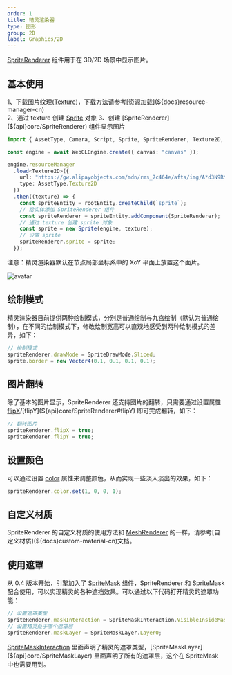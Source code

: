 ```yaml
---
order: 1
title: 精灵渲染器
type: 图形
group: 2D
label: Graphics/2D
---
```


[SpriteRenderer](${api}core/SpriteRenderer) 组件用于在 3D/2D 场景中显示图片。

<playground src="sprite-renderer.ts"></playground>

## 基本使用

1、下载图片纹理([Texture](${docs}texture-cn))，下载方法请参考[资源加载](${docs}resource-manager-cn)  
2、通过 texture 创建 [Sprite](${docs}sprite-cn) 对象  
3、创建 [SpriteRenderer](${api}core/SpriteRenderer) 组件显示图片

```typescript
import { AssetType, Camera, Script, Sprite, SpriteRenderer, Texture2D, Vector3, WebGLEngine } from "oasis-engine";

const engine = await WebGLEngine.create({ canvas: "canvas" });

engine.resourceManager
  .load<Texture2D>({
    url: "https://gw.alipayobjects.com/mdn/rms_7c464e/afts/img/A*d3N9RYpcKncAAAAAAAAAAAAAARQnAQ",
    type: AssetType.Texture2D
  })
  .then((texture) => {
    const spriteEntity = rootEntity.createChild(`sprite`);
    // 给实体添加 SpriteRenderer 组件
    const spriteRenderer = spriteEntity.addComponent(SpriteRenderer);
    // 通过 texture 创建 sprite 对象
    const sprite = new Sprite(engine, texture);
    // 设置 sprite
    spriteRenderer.sprite = sprite;
  });
```

注意：精灵渲染器默认在节点局部坐标系中的 XoY 平面上放置这个面片。

![avatar](https://gw.alipayobjects.com/mdn/rms_7c464e/afts/img/A*_5fjTp0r2KEAAAAAAAAAAAAAARQnAQ)

## 绘制模式

精灵渲染器目前提供两种绘制模式，分别是普通绘制与九宫绘制（默认为普通绘制），在不同的绘制模式下，修改绘制宽高可以直观地感受到两种绘制模式的差异，如下：

```typescript
// 绘制模式
spriteRenderer.drawMode = SpriteDrawMode.Sliced;
sprite.border = new Vector4(0.1, 0.1, 0.1, 0.1);
```

<playground src="sprite-drawMode.ts"></playground>

## 图片翻转

除了基本的图片显示，SpriteRenderer 还支持图片的翻转，只需要通过设置属性 [flipX](${api}core/SpriteRenderer#flipX)/[flipY](${api}core/SpriteRenderer#flipY) 即可完成翻转，如下：

```typescript
// 翻转图片
spriteRenderer.flipX = true;
spriteRenderer.flipY = true;
```

<playground src="sprite-flip.ts"></playground>

## 设置颜色

可以通过设置 [color](${api}core/SpriteRenderer#color) 属性来调整颜色，从而实现一些淡入淡出的效果，如下：

```typescript
spriteRenderer.color.set(1, 0, 0, 1);
```

<playground src="sprite-color.ts"></playground>

## 自定义材质

SpriteRenderer 的自定义材质的使用方法和 [MeshRenderer](${docs}mesh-renderer-cn) 的一样，请参考[自定义材质](${docs}custom-material-cn)文档。

<playground src="sprite-material-blur.ts"></playground>

## 使用遮罩

从 0.4 版本开始，引擎加入了 [SpriteMask](${docs}sprite-mask-cn) 组件，SpriteRenderer 和 SpriteMask 配合使用，可以实现精灵的各种遮挡效果。可以通过以下代码打开精灵的遮罩功能：

```typescript
// 设置遮罩类型
spriteRenderer.maskInteraction = SpriteMaskInteraction.VisibleInsideMask;
// 设置精灵处于哪个遮罩层
spriteRenderer.maskLayer = SpriteMaskLayer.Layer0;
```

[SpriteMaskInteraction](${api}core/SpriteMaskInteraction) 里面声明了精灵的遮罩类型，[SpriteMaskLayer](${api}core/SpriteMaskLayer) 里面声明了所有的遮罩层，这个在 SpriteMask 中也需要用到。

<playground src="sprite-mask.ts"></playground>
